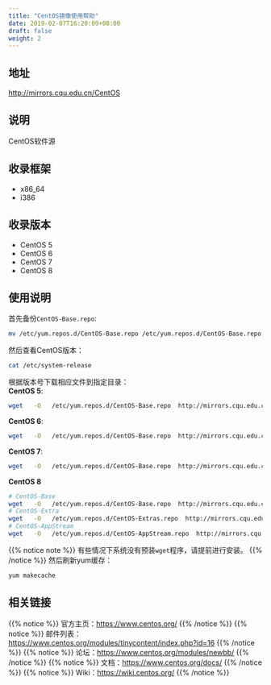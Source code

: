 ```yaml
---
title: "CentOS镜像使用帮助"
date: 2019-02-07T16:20:09+08:00
draft: false
weight: 2
---
```

## 地址
http://mirrors.cqu.edu.cn/CentOS
## 说明
CentOS软件源
## 收录框架
- x86_64
- i386
## 收录版本
- CentOS 5
- CentOS 6
- CentOS 7
- CentOS 8
## 使用说明
首先备份`CentOS-Base.repo`:
```bash
mv /etc/yum.repos.d/CentOS-Base.repo /etc/yum.repos.d/CentOS-Base.repo.backup
```
然后查看CentOS版本：
```bash
cat /etc/system-release
```
根据版本号下载相应文件到指定目录：</br>
**CentOS 5**:
```bash
wget   -O   /etc/yum.repos.d/CentOS-Base.repo  http://mirrors.cqu.edu.cn/repo/centos/Centos-5.repo
```
**CentOS 6**:
```bash
wget   -O   /etc/yum.repos.d/CentOS-Base.repo  http://mirrors.cqu.edu.cn/repo/centos/Centos-6.repo
```
**CentOS 7**:
```bash
wget   -O   /etc/yum.repos.d/CentOS-Base.repo  http://mirrors.cqu.edu.cn/repo/centos/Centos-7.repo
```
**CentOS 8**
```bash
# CentOS-Base
wget   -O   /etc/yum.repos.d/CentOS-Base.repo  http://mirrors.cqu.edu.cn/repo/centos/Centos-8-repo/CentOS-Base.repo
# CentOS-Extra
wget   -O   /etc/yum.repos.d/CentOS-Extras.repo  http://mirrors.cqu.edu.cn/repo/centos/Centos-8-repo/CentOS-Extras.repo
# CentOS-AppStream
wget   -O   /etc/yum.repos.d/CentOS-AppStream.repo  http://mirrors.cqu.edu.cn/repo/centos/Centos-8-repo/CentOS-AppStream.repo
```
{{% notice note %}}
有些情况下系统没有预装`wget`程序，请提前进行安装。
{{% /notice %}}
然后刷新yum缓存：
```bash
yum makecache
```
## 相关链接
{{% notice %}}
官方主页：https://www.centos.org/
{{% /notice %}}
{{% notice %}}
邮件列表：https://www.centos.org/modules/tinycontent/index.php?id=16
{{% /notice %}}
{{% notice %}}
论坛：https://www.centos.org/modules/newbb/
{{% /notice %}}
{{% notice %}}
文档：https://www.centos.org/docs/
{{% /notice %}}
{{% notice %}}
Wiki：https://wiki.centos.org/
{{% /notice %}}
